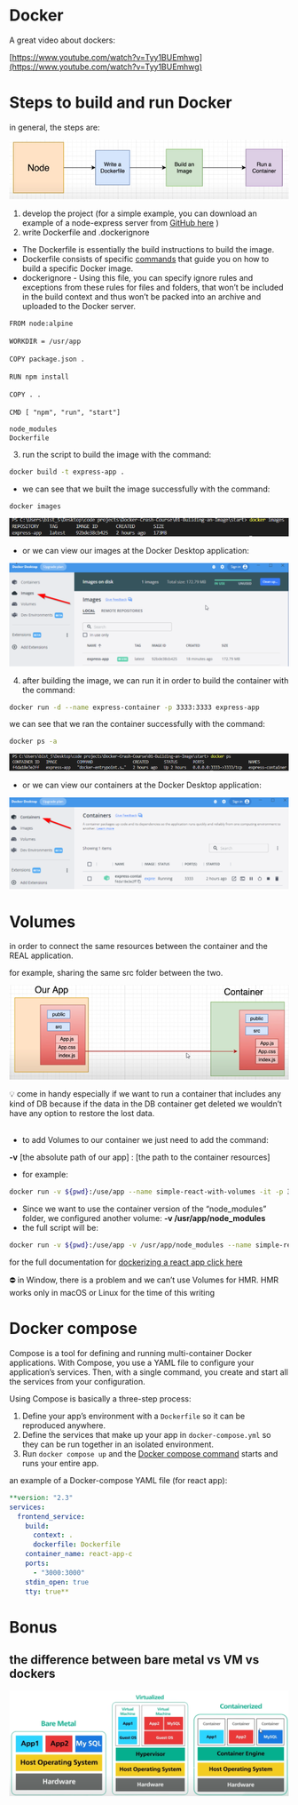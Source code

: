 # Docker

A great video about dockers:

[https://www.youtube.com/watch?v=Tyy1BUEmhwg](https://www.youtube.com/watch?v=Tyy1BUEmhwg)

# Steps to build and run Docker

in general, the steps are:

![Untitled](images/Untitled.png)

1. develop the project (for a simple example, you can download an example of a node-express server from [GitHub here](https://github.com/harblaith7/Docker-Crash-Course/tree/main/01-Building-an-Image/start) )
2. write Dockerfile and .dockerignore

- The Dockerfile is essentially the build instructions to build the image.
- Dockerfile consists of specific [commands](https://www.simplilearn.com/tutorials/docker-tutorial/docker-commands) that guide you on how to build a specific Docker image.
- dockerignore - Using this file, you can specify ignore rules and exceptions from these rules for files and folders, that won’t be included in the build context and thus won’t be packed into an archive and uploaded to the Docker server.

```docker
FROM node:alpine

WORKDIR = /usr/app

COPY package.json .

RUN npm install

COPY . .

CMD [ "npm", "run", "start"]
```

```docker
node_modules
Dockerfile
```

3. run the script to build the image with the command:

```bash
docker build -t express-app .
```

- we can see that we built the image successfully with the command:

```bash
docker images
```

![Untitled](images/Untitled%201.png)

- or we can view our images at the Docker Desktop application:

![Untitled](images/Untitled%202.png)

4. after building the image, we can run it in order to build the container with the command:

```bash
docker run -d --name express-container -p 3333:3333 express-app
```

we can see that we ran the container successfully with the command:

```bash
docker ps -a
```

![Untitled](images/Untitled%203.png)

- or we can view our containers at the Docker Desktop application:

![Untitled](images/Untitled%204.png)

# Volumes

in order to connect the same resources between the container and the REAL application.

for example, sharing the same src folder between the two.

![Untitled](images/Untitled%205.png)

<aside>
💡 come in handy especially if we want to run a container that includes any kind of DB because if the data in the DB container get deleted we wouldn’t have any option to restore the lost data.

</aside>

<br />

- to add Volumes to our container we just need to add the command:

**-v** [the absolute path of our app] : [the path to the container resources]

- for example:

```bash
docker run -v ${pwd}:/use/app --name simple-react-with-volumes -it -p 3000:3000 react-app
```

- Since we want to use the container version of the “node_modules” folder, we configured another volume: **-v /usr/app/node_modules**
- the full script will be:

```bash
docker run -v ${pwd}:/use/app -v /usr/app/node_modules --name simple-react-with-volumes -it -p 3000:3000 react-app
```

for the full documentation for [dockerizing a react app click here](https://mherman.org/blog/dockerizing-a-react-app/)

<aside>
⛔ in Window, there is a problem and we can’t use Volumes for HMR. HMR works only in macOS or Linux for the time of this writing

</aside>

# Docker compose

Compose is a tool for defining and running multi-container Docker applications. With Compose, you use a YAML file to configure your application’s services. Then, with a single command, you create and start all the services from your configuration.

Using Compose is basically a three-step process:

1. Define your app’s environment with a `Dockerfile` so it can be reproduced anywhere.
2. Define the services that make up your app in `docker-compose.yml` so they can be run together in an isolated environment.
3. Run `docker compose up` and the [Docker compose command](https://docs.docker.com/compose/#compose-v2-and-the-new-docker-compose-command) starts and runs your entire app.

an example of a Docker-compose YAML file (for react app):

```yaml
**version: "2.3"
services:
  frontend_service:
    build:
      context: .
      dockerfile: Dockerfile
    container_name: react-app-c
    ports:
      - "3000:3000"
    stdin_open: true
    tty: true**
```

# Bonus

## the difference between bare metal vs VM vs dockers

![Untitled](images/Untitled%206.png)
